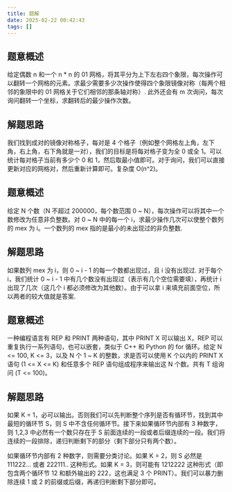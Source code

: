 ```yaml
---
title: 题解
date: 2025-02-22 00:42:43
tags: []
---
```

## 题意概述

给定偶数 n 和一个 n * n 的 01 网格，将其平分为上下左右四个象限，每次操作可以翻转一个网格的元素。求最少需要多少次操作使得四个象限镜像对称（每两个相邻的象限中的 01 网格关于它们相邻的那条轴对称）. 此外还会有 m 次询问，每次询问翻转一个坐标，求翻转后的最少操作次数。

## 解题思路

我们找到成对的镜像对称格子，每对是 4 个格子（例如整个网格左上角，左下角，右上角，右下角就是一对），我们的目标是将每对格子变为全 0 或全 1。可以统计每对格子当前有多少个 0 和 1，然后取最小值即可。对于询问，我们可以直接更新对应的网格对，然后重新计算即可。复杂度 O(n^2)。

## 题意概述

给定 N 个数（N 不超过 200000，每个数范围 0 ~ N），每次操作可以将其中一个数修改为任意非负整数。对 0 ~ N 中的每一个 i，求最少操作几次可以使整个数列的 mex 为 i。一个数列的 mex 指的是最小的未出现过的非负整数.

## 解题思路

如果数列 mex 为 i，则 0 ~ i - 1 的每一个数都出现过，且 i 没有出现过. 对于每个 i，我们统计 0 ~ i - 1 中有几个数没有出现过（表示有几个空位需要填），再统计 i 出现了几次（这几个 i 都必须修改为其他数）。由于可以拿 i 来填充前面空位，所以两者的较大值就是答案.

## 题意概述

一种编程语言有 REP 和 PRINT 两种语句，其中 PRINT X 可以输出 X，REP 可以重复执行一系列语句，也可以嵌套，类似于 C++ 和 Python 的 for 循环。给定 N <= 100, K <= 3，以及 N 个 1 ~ K 的整数，求是否可以使用 K 个以内的 PRINT X 语句 (1 <= X <= K) 和任意多个 REP 语句组成程序来输出这 N 个数。共有 T 组询问 (T <= 100)。

## 解题思路

如果 K = 1，必可以输出。否则我们可以先判断整个序列是否有循环节，找到其中最短的循环节 S，则 S 中不含任何循环节。接下来如果循环节内部有 3 种数字，则 1,2,3 中必然有一个数只存在于 S 前面连续的一段或者后缀连续的一段。我们将连续的一段排除，递归判断剩下的部分（剩下部分只有两个数）。

如果循环节内部有 2 种数字，则需要分类讨论。如果 K = 2，则 S 必然是 111222... 或者 222111.. 这种形式。如果 K = 3，则可能有 1212222 这种形式（即包含两个循环节 12 和额外输出的 222，这也满足 3 个 PRINT）。我们可以暴力删除连续 1 或 2 的前缀或后缀，再递归判断剩下部分即可。
